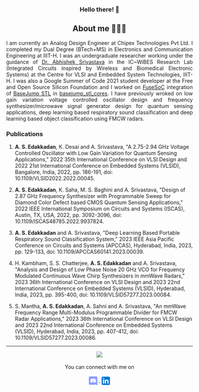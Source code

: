 
<h3 align="center">Hello there! 👋 </h3>

<h2 align="center">About me 👨🏻‍💻 </h2>

<p align="justify">
I am currently an Analog Design Engineer at Chipex Technologies Pvt Ltd. I completed my Dual Degree (BTech+MS) in Electronics and Communication Engineering at IIIT-H. I was an undergraduate researcher working under the guidance of <a href="https://fac-webpages.iiit.ac.in/abhishek/">Dr. Abhishek Srivastava</a> in the IC~WiBES Research Lab (Integrated Circuits inspired by Wireless and Biomedical Electronic Systems) at the Centre for VLSI and Embedded System Technologies, IIIT-H. I was also a Google Summer of Code 2021 student developer at the Free and Open Source Silicon Foundation and I worked on <a href="https://github.com/olofk/fusesoc">FuseSoC</a> integration of <a href="https://github.com/bespoke-silicon-group/basejump_stl">BaseJump STL</a> in <a href="https://github.com/adithyasunil26/basejump_stl_cores">basejump_stl_cores</a>. I have previously wroked on low gain variation voltage controlled oscillator design and frequency synthesizer/microwave signal generator design for quantum sensing applications, deep learning based respiratory sound classification and deep learning based object classification using FMCW radars.
</p>

### Publications 

1. **A. S. Edakkadan**, K. Desai and A. Srivastava, "A 2.75-2.94 GHz Voltage Controlled Oscillator with Low Gain Variation for Quantum Sensing Applications," 2022 35th International Conference on VLSI Design and 2022 21st International Conference on Embedded Systems (VLSID), Bangalore, India, 2022, pp. 186-191, doi: 10.1109/VLSID2022.2022.00045.

1. **A. S. Edakkadan**, K. Saha, M. S. Baghini and A. Srivastava, "Design of 2.87 GHz Frequency Synthesizer with Programmable Sweep for Diamond Color Defect based CMOS Quantum Sensing Applications," 2022 IEEE International Symposium on Circuits and Systems (ISCAS), Austin, TX, USA, 2022, pp. 3092-3096, doi: 10.1109/ISCAS48785.2022.9937824.

1. **A. S. Edakkadan** and A. Srivastava, "Deep Learning Based Portable Respiratory Sound Classification System," 2023 IEEE Asia Pacific Conference on Circuits and Systems (APCCAS), Hyderabad, India, 2023, pp. 129-133, doi: 10.1109/APCCAS60141.2023.00039. 

1. H. Kambham, S. S. Chatterjee, **A. S. Edakkadan** and A. Srivastava, "Analysis and Design of Low Phase Noise 20 GHz VCO for Frequency Modulated Continuous Wave Chirp Synthesizers in mmWave Radars," 2023 36th International Conference on VLSI Design and 2023 22nd International Conference on Embedded Systems (VLSID), Hyderabad, India, 2023, pp. 395-400, doi: 10.1109/VLSID57277.2023.00084.

1. S. Mantha, **A. S. Edakkadan**, A. Sahni and A. Srivastava, "An mmWave Frequency Range Multi-Modulus Programmable Divider for FMCW Radar Applications," 2023 36th International Conference on VLSI Design and 2023 22nd International Conference on Embedded Systems (VLSID), Hyderabad, India, 2023, pp. 407-412, doi: 10.1109/VLSID57277.2023.00086.

---

<p align="center">
<img src="https://github-readme-stats.vercel.app/api?username=adithyasunil26&show_icons=true&count_private=true&theme=algolia">
</p>

<p align="center">
  You can connect with me on
</p>
<p align="center">
  <a href="https://discord.com/users/619990807923130384" >
    <img align="center" alt="Adithya's Discord" width="30px" src="https://raw.githubusercontent.com/adithyasunil26/adithyasunil26/main/Images/discord.svg" />
  </a>
  <a href="https://www.linkedin.com/in/adithyasunil26">
    <img align="center" alt="Adithya's LinkedIN" width="30px" src="https://raw.githubusercontent.com/adithyasunil26/adithyasunil26/main/Images/linkedin.svg" />
  </a>
</p> 
  
